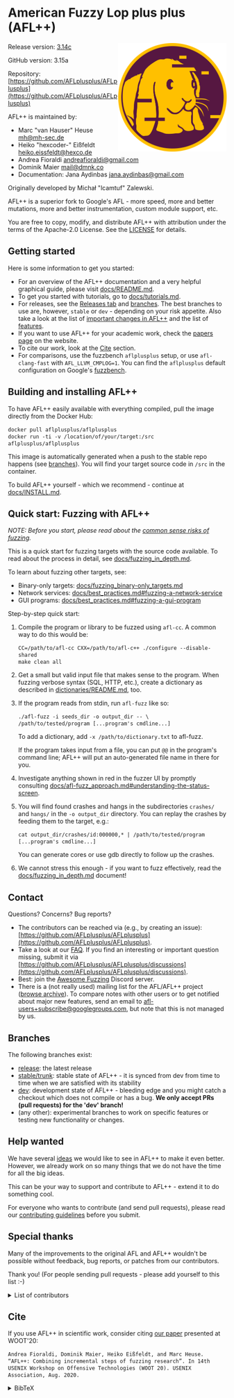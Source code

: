 # American Fuzzy Lop plus plus (AFL++)

<img align="right" src="https://raw.githubusercontent.com/AFLplusplus/Website/master/static/aflpp_bg.svg" alt="AFL++ logo" width="250" heigh="250">

Release version: [3.14c](https://github.com/AFLplusplus/AFLplusplus/releases)

GitHub version: 3.15a

Repository:
[https://github.com/AFLplusplus/AFLplusplus](https://github.com/AFLplusplus/AFLplusplus)

AFL++ is maintained by:

* Marc "van Hauser" Heuse <mh@mh-sec.de>
* Heiko "hexcoder-" Eißfeldt <heiko.eissfeldt@hexco.de>
* Andrea Fioraldi <andreafioraldi@gmail.com>
* Dominik Maier <mail@dmnk.co>
* Documentation: Jana Aydinbas <jana.aydinbas@gmail.com>

Originally developed by Michał "lcamtuf" Zalewski.

AFL++ is a superior fork to Google's AFL - more speed, more and better
mutations, more and better instrumentation, custom module support, etc.

You are free to copy, modify, and distribute AFL++ with attribution under the
terms of the Apache-2.0 License. See the [LICENSE](LICENSE) for details.

## Getting started

Here is some information to get you started:

* For an overview of the AFL++ documentation and a very helpful graphical guide,
  please visit [docs/README.md](docs/README.md).
* To get you started with tutorials, go to
  [docs/tutorials.md](docs/tutorials.md).
* For releases, see the
  [Releases tab](https://github.com/AFLplusplus/AFLplusplus/releases) and
  [branches](#branches). The best branches to use are, however, `stable` or
  `dev` - depending on your risk appetite. Also take a look at the list of
  [important changes in AFL++](docs/important_changes.md) and the list of
  [features](docs/features.md).
* If you want to use AFL++ for your academic work, check the
  [papers page](https://aflplus.plus/papers/) on the website.
* To cite our work, look at the [Cite](#cite) section.
* For comparisons, use the fuzzbench `aflplusplus` setup, or use
  `afl-clang-fast` with `AFL_LLVM_CMPLOG=1`. You can find the `aflplusplus`
  default configuration on Google's
  [fuzzbench](https://github.com/google/fuzzbench/tree/master/fuzzers/aflplusplus).

## Building and installing AFL++

To have AFL++ easily available with everything compiled, pull the image directly
from the Docker Hub:

```shell
docker pull aflplusplus/aflplusplus
docker run -ti -v /location/of/your/target:/src aflplusplus/aflplusplus
```

This image is automatically generated when a push to the stable repo happens
(see [branches](#branches)). You will find your target source code in `/src` in
the container.

To build AFL++ yourself - which we recommend - continue at
[docs/INSTALL.md](docs/INSTALL.md).

## Quick start: Fuzzing with AFL++

*NOTE: Before you start, please read about the
[common sense risks of fuzzing](docs/fuzzing_in_depth.md#0-common-sense-risks).*

This is a quick start for fuzzing targets with the source code available. To
read about the process in detail, see
[docs/fuzzing_in_depth.md](docs/fuzzing_in_depth.md).

To learn about fuzzing other targets, see:
* Binary-only targets:
  [docs/fuzzing_binary-only_targets.md](docs/fuzzing_binary-only_targets.md)
* Network services:
  [docs/best_practices.md#fuzzing-a-network-service](docs/best_practices.md#fuzzing-a-network-service)
* GUI programs:
  [docs/best_practices.md#fuzzing-a-gui-program](docs/best_practices.md#fuzzing-a-gui-program)

Step-by-step quick start:

1. Compile the program or library to be fuzzed using `afl-cc`. A common way to
   do this would be:

   ```
   CC=/path/to/afl-cc CXX=/path/to/afl-c++ ./configure --disable-shared
   make clean all
   ```

2. Get a small but valid input file that makes sense to the program. When
   fuzzing verbose syntax (SQL, HTTP, etc.), create a dictionary as described in
   [dictionaries/README.md](dictionaries/README.md), too.

3. If the program reads from stdin, run `afl-fuzz` like so:

   ```
   ./afl-fuzz -i seeds_dir -o output_dir -- \
   /path/to/tested/program [...program's cmdline...]
   ```

   To add a dictionary, add `-x /path/to/dictionary.txt` to afl-fuzz.

   If the program takes input from a file, you can put `@@` in the program's
   command line; AFL++ will put an auto-generated file name in there for you.

4. Investigate anything shown in red in the fuzzer UI by promptly consulting
   [docs/afl-fuzz_approach.md#understanding-the-status-screen](docs/afl-fuzz_approach.md#understanding-the-status-screen).

5. You will find found crashes and hangs in the subdirectories `crashes/` and
   `hangs/` in the `-o output_dir` directory. You can replay the crashes by
   feeding them to the target, e.g.:

   ```
   cat output_dir/crashes/id:000000,* | /path/to/tested/program [...program's cmdline...]
   ```

   You can generate cores or use gdb directly to follow up the crashes.

6. We cannot stress this enough - if you want to fuzz effectively, read the
   [docs/fuzzing_in_depth.md](docs/fuzzing_in_depth.md) document!

## Contact

Questions? Concerns? Bug reports?

* The contributors can be reached via (e.g., by creating an issue):
  [https://github.com/AFLplusplus/AFLplusplus](https://github.com/AFLplusplus/AFLplusplus).
* Take a look at our [FAQ](docs/FAQ.md). If you find an interesting or important
  question missing, submit it via
  [https://github.com/AFLplusplus/AFLplusplus/discussions](https://github.com/AFLplusplus/AFLplusplus/discussions).
* Best: join the [Awesome Fuzzing](https://discord.gg/gCraWct) Discord server.
* There is a (not really used) mailing list for the AFL/AFL++ project
  ([browse archive](https://groups.google.com/group/afl-users)). To compare
  notes with other users or to get notified about major new features, send an
  email to <afl-users+subscribe@googlegroups.com>, but note that this is not
  managed by us.

## Branches

The following branches exist:

* [release](https://github.com/AFLplusplus/AFLplusplus/tree/release): the latest
  release
* [stable/trunk](https://github.com/AFLplusplus/AFLplusplus/): stable state of
  AFL++ - it is synced from dev from time to time when we are satisfied with its
  stability
* [dev](https://github.com/AFLplusplus/AFLplusplus/tree/dev): development state
  of AFL++ - bleeding edge and you might catch a checkout which does not compile
  or has a bug. **We only accept PRs (pull requests) for the 'dev' branch!**
* (any other): experimental branches to work on specific features or testing new
  functionality or changes.

## Help wanted

We have several [ideas](docs/ideas.md) we would like to see in AFL++ to make it
even better. However, we already work on so many things that we do not have the
time for all the big ideas.

This can be your way to support and contribute to AFL++ - extend it to do
something cool.

For everyone who wants to contribute (and send pull requests), please read our
[contributing guidelines](CONTRIBUTING.md) before you submit.

## Special thanks

Many of the improvements to the original AFL and AFL++ wouldn't be possible
without feedback, bug reports, or patches from our contributors.

Thank you! (For people sending pull requests - please add yourself to this list
:-)

<details>

  <summary>List of contributors</summary>

  ```
    Jann Horn                             Hanno Boeck
    Felix Groebert                        Jakub Wilk
    Richard W. M. Jones                   Alexander Cherepanov
    Tom Ritter                            Hovik Manucharyan
    Sebastian Roschke                     Eberhard Mattes
    Padraig Brady                         Ben Laurie
    @dronesec                             Luca Barbato
    Tobias Ospelt                         Thomas Jarosch
    Martin Carpenter                      Mudge Zatko
    Joe Zbiciak                           Ryan Govostes
    Michael Rash                          William Robinet
    Jonathan Gray                         Filipe Cabecinhas
    Nico Weber                            Jodie Cunningham
    Andrew Griffiths                      Parker Thompson
    Jonathan Neuschaefer                  Tyler Nighswander
    Ben Nagy                              Samir Aguiar
    Aidan Thornton                        Aleksandar Nikolich
    Sam Hakim                             Laszlo Szekeres
    David A. Wheeler                      Turo Lamminen
    Andreas Stieger                       Richard Godbee
    Louis Dassy                           teor2345
    Alex Moneger                          Dmitry Vyukov
    Keegan McAllister                     Kostya Serebryany
    Richo Healey                          Martijn Bogaard
    rc0r                                  Jonathan Foote
    Christian Holler                      Dominique Pelle
    Jacek Wielemborek                     Leo Barnes
    Jeremy Barnes                         Jeff Trull
    Guillaume Endignoux                   ilovezfs
    Daniel Godas-Lopez                    Franjo Ivancic
    Austin Seipp                          Daniel Komaromy
    Daniel Binderman                      Jonathan Metzman
    Vegard Nossum                         Jan Kneschke
    Kurt Roeckx                           Marcel Boehme
    Van-Thuan Pham                        Abhik Roychoudhury
    Joshua J. Drake                       Toby Hutton
    Rene Freingruber                      Sergey Davidoff
    Sami Liedes                           Craig Young
    Andrzej Jackowski                     Daniel Hodson
    Nathan Voss                           Dominik Maier
    Andrea Biondo                         Vincent Le Garrec
    Khaled Yakdan                         Kuang-che Wu
    Josephine Calliotte                   Konrad Welc
    Thomas Rooijakkers                    David Carlier
    Ruben ten Hove                        Joey Jiao
    fuzzah                                @intrigus-lgtm
  ```

</details>

## Cite

If you use AFL++ in scientific work, consider citing
[our paper](https://www.usenix.org/conference/woot20/presentation/fioraldi)
presented at WOOT'20:

    Andrea Fioraldi, Dominik Maier, Heiko Eißfeldt, and Marc Heuse. “AFL++: Combining incremental steps of fuzzing research”. In 14th USENIX Workshop on Offensive Technologies (WOOT 20). USENIX Association, Aug. 2020.

<details>

<summary>BibTeX</summary>

  ```bibtex
  @inproceedings {AFLplusplus-Woot20,
  author = {Andrea Fioraldi and Dominik Maier and Heiko Ei{\ss}feldt and Marc Heuse},
  title = {{AFL++}: Combining Incremental Steps of Fuzzing Research},
  booktitle = {14th {USENIX} Workshop on Offensive Technologies ({WOOT} 20)},
  year = {2020},
  publisher = {{USENIX} Association},
  month = aug,
  }
  ```

</details>
